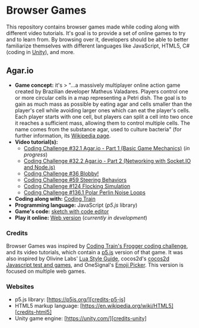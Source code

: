 # Browser Games

This repository contains browser games made while coding along with different video tutorials. It's goal is to provide a set of online games to try and to learn from. By browsing over it, developers should be able to better familiarize themselves with different languages like JavaScript, HTML5, C# (coding in [Unity][credits-unity]), and more.

## Agar.io

   * __Game concept:__ it's > "...a massively multiplayer online action game created by Brazilian developer Matheus Valadares. Players control one or more circular cells in a map representing a Petri dish. The goal is to gain as much mass as possible by eating agar and cells smaller than the player's cell while avoiding larger ones which can eat the player's cells. Each player starts with one cell, but players can split a cell into two once it reaches a sufficient mass, allowing them to control multiple cells. The name comes from the substance agar, used to culture bacteria" (for further information, its [Wikipedia page][credits-wikipedia-agario].
   * __Video tutorial(s):__
     * [Coding Challenge #32.1 Agar.io - Part 1 (Basic Game Mechanics)](https://youtu.be/JXuxYMGe4KI) (*in progress*)
     * [Coding Challenge #32.2 Agar.io - Part 2 (Networking with Socket.IO and Node.js)](https://youtu.be/ZjVyKXp9hec)
     * [Coding Challenge #36 Blobby!](https://youtu.be/rX5p-QRP6R4)
     * [Coding Challenge #59 Steering Behaviors](https://youtu.be/4hA7G3gup-4)
     * [Coding Challenge #124 Flocking Simulation](https://youtu.be/mhjuuHl6qHM)
     * [Coding Challenge #136.1 Polar Perlin Noise Loops](https://youtu.be/ZI1dmHv3MeM)
   * __Coding along with:__ [Coding Train][credits-coding-train]
   * __Programming language:__ JavaScript (*p5.js* library)
   * __Game's code:__ [sketch with code editor](https://editor.p5js.org/eleazardev/sketches/cnXmMBOgN)
   * __Play it online:__ [Web version](https://editor.p5js.org/eleazardev/present/cnXmMBOgN) (*currently in development*)
   
### Credits ###

Browser Games was inspired by [Coding Train's Frogger coding challenge][credits-frogger-challenge], and its video tutorials, which contain a [p5.js][credits-p5-js] version of that game. It was also inspired by Olivine Labs' [Lua Style Guide][credits-lua-style], cocos2d's [cocos2d Javascript test and games][credits-cocos2d-games], and OneSignal's [Emoji Picker][credits-emoji-picker]. This version is focused on multiple web games.

### Websites ###

   * p5.js library: [https://p5js.org/][credits-p5-js]
   * HTML5 markup language: [https://en.wikipedia.org/wiki/HTML5][credits-html5]
   * Unity game engine: [https://unity.com/][credits-unity]

   [credits-frogger-challenge]: https://github.com/CodingTrain/Frogger "Coding Train's Frogger coding challenge"
   [credits-p5-js]: https://p5js.org/ "p5.js JavaScript library's website"
   [credits-html5]: https://en.wikipedia.org/wiki/HTML5 "HTML5's Wikipedia page"
   [credits-unity]: https://unity.com/ "Unity game engine's website"

   [credits-lua-style]: https://github.com/Olivine-Labs/lua-style-guide "Lua Style Guide repository"
   [credits-cocos2d-games]: https://github.com/cocos2d/cocos2d-js-tests "Cocos2d Javascript test and games repository"
   [credits-emoji-picker]: https://github.com/OneSignal/emoji-picker "Emoji Picker repository"

   [credits-coding-train]: https://github.com/codingtrain "Coding Train's Github profile"
   [credits-wikipedia-agario]: https://en.wikipedia.org/wiki/Agar.io "Agar.io's Wikipedia page"
